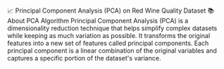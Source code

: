 📈 Principal Component Analysis (PCA) on Red Wine Quality Dataset
📚 About PCA Algorithm
Principal Component Analysis (PCA) is a dimensionality reduction technique that helps simplify complex datasets while keeping as much variation as possible.
It transforms the original features into a new set of features called principal components. Each principal component is a linear combination of the original variables and captures a specific portion of the dataset's variance.
